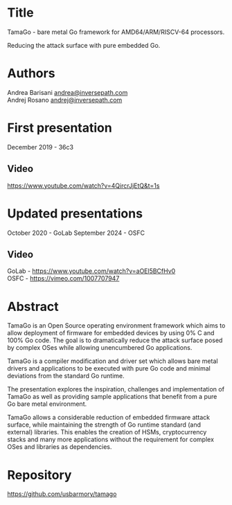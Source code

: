 Title
=====

TamaGo - bare metal Go framework for AMD64/ARM/RISCV-64 processors.

Reducing the attack surface with pure embedded Go.

Authors
=======

Andrea Barisani <andrea@inversepath.com>  
Andrej Rosano   <andrej@inversepath.com>  

First presentation
==================

December 2019 - 36c3

Video
-----

https://www.youtube.com/watch?v=4QircrJjEtQ&t=1s

Updated presentations
=====================

October   2020 - GoLab
September 2024 - OSFC

Video
-----

GoLab - https://www.youtube.com/watch?v=aOEl5BCfHv0  
OSFC  - https://vimeo.com/1007707947

Abstract
========

TamaGo is an Open Source operating environment framework which aims to allow
deployment of firmware for embedded devices by using 0% C and 100% Go code.
The goal is to dramatically reduce the attack surface posed by complex OSes
while allowing unencumbered Go applications.

TamaGo is a compiler modification and driver set which allows bare metal
drivers and applications to be executed with pure Go code and minimal
deviations from the standard Go runtime.

The presentation explores the inspiration, challenges and implementation of
TamaGo as well as providing sample applications that benefit from a pure Go
bare metal environment.

TamaGo allows a considerable reduction of embedded firmware attack surface,
while maintaining the strength of Go runtime standard (and external) libraries.
This enables the creation of HSMs, cryptocurrency stacks and many more
applications without the requirement for complex OSes and libraries as
dependencies.

Repository
==========

https://github.com/usbarmory/tamago
